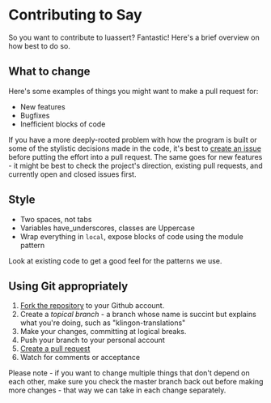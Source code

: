 Contributing to Say
===================

So you want to contribute to luassert? Fantastic! Here's a brief overview on
how best to do so.

## What to change

Here's some examples of things you might want to make a pull request for:

* New features
* Bugfixes
* Inefficient blocks of code

If you have a more deeply-rooted problem with how the program is built or some
of the stylistic decisions made in the code, it's best to
[create an issue](https://github.com/Olivine-Labs/say/issues) before putting
the effort into a pull request. The same goes for new features - it might be
best to check the project's direction, existing pull requests, and currently open
and closed issues first.

## Style

* Two spaces, not tabs
* Variables have_underscores, classes are Uppercase
* Wrap everything in `local`, expose blocks of code using the module pattern

Look at existing code to get a good feel for the patterns we use.

## Using Git appropriately

1. [Fork the repository](https://github.com/Olivine-Labs/say/fork_select) to
your Github account.
2. Create a *topical branch* - a branch whose name is succint but explains what
you're doing, such as "klingon-translations"
3. Make your changes, committing at logical breaks.
4. Push your branch to your personal account
5. [Create a pull request](https://help.github.com/articles/using-pull-requests)
6. Watch for comments or acceptance

Please note - if you want to change multiple things that don't depend on each 
other, make sure you check the master branch back out before making more
changes - that way we can take in each change separately.
